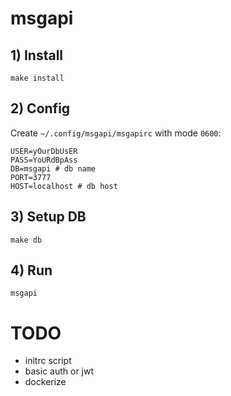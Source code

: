# msgapi

## 1) Install

```
make install
```

## 2) Config

Create `~/.config/msgapi/msgapirc` with mode `0600`:

```shell
USER=yOurDbUsER
PASS=YoURdBpAss
DB=msgapi # db name
PORT=3777
HOST=localhost # db host
```

## 3) Setup DB

```
make db
```

## 4) Run

```
msgapi
```

# TODO

* initrc script
* basic auth or jwt
* dockerize

